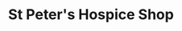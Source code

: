 ---
title: "St Peter's Hospice Shop"
url: /bristol/st-peters-hospice-shop-high-street-2/
shop: charity
---
